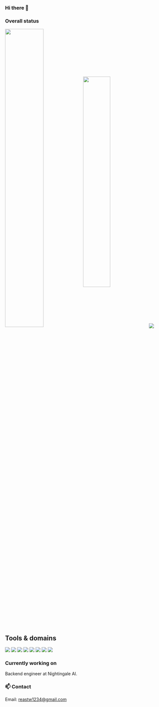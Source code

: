 ### Hi there 👋

### Overall status

<img 
  align="center"
  width="50%"
  src="https://github-readme-stats.vercel.app/api?username=darkborderman&include_all_commits=true"
/>
<img
  align="center"
  width="42%"
  src="https://github-readme-stats.vercel.app/api/top-langs/?username=darkborderman&exclude_repo=schoolWorks&layout=compact"
/>
<img src="https://img.shields.io/stackexchange/stackoverflow/r/10534976" />

## Tools & domains

<img src="https://img.shields.io/badge/Language-Python3.7-brightgreen" />
<img src="https://img.shields.io/badge/Framework-FastAPI-brightgreen" />
<img src="https://img.shields.io/badge/Cloud-AWS-brightgreen" />
<img src="https://img.shields.io/badge/Tools-PostgreSQL-brightgreen" />
<img src="https://img.shields.io/badge/Tools-Docker-brightgreen" />
<img src="https://img.shields.io/badge/Tools-Kafka-brightgreen" />
<img src="https://img.shields.io/badge/Language-JavaScript-lightgrey" />
<img src="https://img.shields.io/badge/Framework-React-lightgrey" />


### Currently working on

Backend engineer at Nightingale AI.

### 📫 Contact

Email: reastw1234@gmail.com


<!--
Here are some ideas to get you started:

- 👯 I’m looking to collaborate on ...
- 🤔 I’m looking for help with ...
- 💬 Ask me about ...
- 😄 Pronouns: ...
- ⚡ Fun fact: ...
-->
